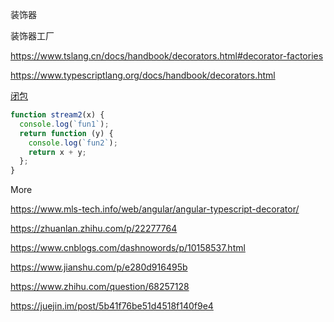 装饰器

装饰器工厂

https://www.tslang.cn/docs/handbook/decorators.html#decorator-factories

https://www.typescriptlang.org/docs/handbook/decorators.html

[闭包](https://developer.mozilla.org/zh-CN/docs/Web/JavaScript/Closures)

```js
function stream2(x) {
  console.log(`fun1`);
  return function (y) {
    console.log(`fun2`);
    return x + y;
  };
}
```

More

https://www.mls-tech.info/web/angular/angular-typescript-decorator/

https://zhuanlan.zhihu.com/p/22277764

https://www.cnblogs.com/dashnowords/p/10158537.html

https://www.jianshu.com/p/e280d916495b

https://www.zhihu.com/question/68257128

https://juejin.im/post/5b41f76be51d4518f140f9e4
